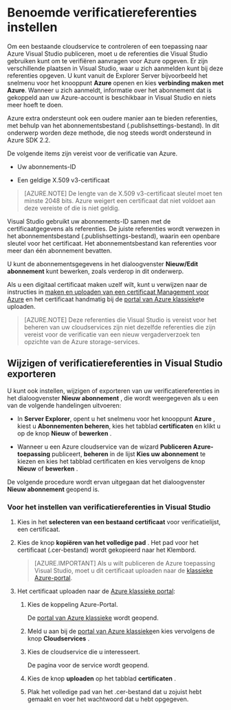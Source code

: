<properties
   pageTitle="Instellen met de naam verificatiereferenties | Microsoft Azure"
   description="Leer hoe naar referenties op te geven die Visual Studio kunt gebruiken om te verifiëren aanvragen voor Azure publiceren van een toepassing naar Azure Visual Studio of om een bestaande cloudservice te controleren... "
   services="visual-studio-online"
   documentationCenter="na"
   authors="TomArcher"
   manager="douge"
   editor="" />
<tags
   ms.service="multiple"
   ms.devlang="dotnet"
   ms.topic="article"
   ms.tgt_pltfrm="na"
   ms.workload="multiple"
   ms.date="08/15/2016"
   ms.author="tarcher" />

# <a name="setting-up-named-authentication-credentials"></a>Benoemde verificatiereferenties instellen

Om een bestaande cloudservice te controleren of een toepassing naar Azure Visual Studio publiceren, moet u de referenties die Visual Studio gebruiken kunt om te verifiëren aanvragen voor Azure opgeven. Er zijn verschillende plaatsen in Visual Studio, waar u zich aanmelden kunt bij deze referenties opgeven. U kunt vanuit de Explorer Server bijvoorbeeld het snelmenu voor het knooppunt **Azure** openen en kies **verbinding maken met Azure**. Wanneer u zich aanmeldt, informatie over het abonnement dat is gekoppeld aan uw Azure-account is beschikbaar in Visual Studio en niets meer hoeft te doen.

Azure extra ondersteunt ook een oudere manier aan te bieden referenties, met behulp van het abonnementsbestand (.publishsettings-bestand). In dit onderwerp worden deze methode, die nog steeds wordt ondersteund in Azure SDK 2.2.

De volgende items zijn vereist voor de verificatie van Azure.

- Uw abonnements-ID

- Een geldige X.509 v3-certificaat

>[AZURE.NOTE] De lengte van de X.509 v3-certificaat sleutel moet ten minste 2048 bits. Azure weigert een certificaat dat niet voldoet aan deze vereiste of die is niet geldig.

Visual Studio gebruikt uw abonnements-ID samen met de certificaatgegevens als referenties. De juiste referenties wordt verwezen in het abonnementsbestand (.publishsettings-bestand), waarin een openbare sleutel voor het certificaat. Het abonnementsbestand kan referenties voor meer dan één abonnement bevatten.

U kunt de abonnementsgegevens in het dialoogvenster **Nieuw/Edit abonnement** kunt bewerken, zoals verderop in dit onderwerp.

Als u een digitaal certificaat maken uzelf wilt, kunt u verwijzen naar de instructies in [maken en uploaden van een certificaat Management voor Azure](https://msdn.microsoft.com/library/windowsazure/gg551722.aspx) en het certificaat handmatig bij de [portal van Azure klassieke](http://go.microsoft.com/fwlink/?LinkID=213885)te uploaden.

>[AZURE.NOTE] Deze referenties die Visual Studio is vereist voor het beheren van uw cloudservices zijn niet dezelfde referenties die zijn vereist voor de verificatie van een nieuw vergaderverzoek ten opzichte van de Azure storage-services.

## <a name="modify-or-export-authentication-credentials-in-visual-studio"></a>Wijzigen of verificatiereferenties in Visual Studio exporteren

U kunt ook instellen, wijzigen of exporteren van uw verificatiereferenties in het dialoogvenster **Nieuw abonnement** , die wordt weergegeven als u een van de volgende handelingen uitvoeren:

- In **Server Explorer**, opent u het snelmenu voor het knooppunt **Azure** , kiest u **Abonnementen beheren**, kies het tabblad **certificaten** en klikt u op de knop **Nieuw** of **bewerken** .

- Wanneer u een Azure cloudservice van de wizard **Publiceren Azure-toepassing** publiceert, **beheren** in de lijst **Kies uw abonnement** te kiezen en kies het tabblad certificaten en kies vervolgens de knop **Nieuw** of **bewerken** .

De volgende procedure wordt ervan uitgegaan dat het dialoogvenster **Nieuw abonnement** geopend is.

### <a name="to-set-up-authentication-credentials-in-visual-studio"></a>Voor het instellen van verificatiereferenties in Visual Studio

1. Kies in het **selecteren van een bestaand certificaat** voor verificatielijst, een certificaat.

1. Kies de knop **kopiëren van het volledige pad** . Het pad voor het certificaat (.cer-bestand) wordt gekopieerd naar het Klembord.

    >[AZURE.IMPORTANT] Als u wilt publiceren de Azure toepassing Visual Studio, moet u dit certificaat uploaden naar de [klassieke Azure-portal](http://go.microsoft.com/fwlink/?LinkID=213885).

1. Het certificaat uploaden naar de [Azure klassieke portal](http://go.microsoft.com/fwlink/?LinkID=213885):

    1. Kies de koppeling Azure-Portal.

         De [portal van Azure klassieke](http://go.microsoft.com/fwlink/?LinkID=213885) wordt geopend.

    1. Meld u aan bij de [portal van Azure klassieke](http://go.microsoft.com/fwlink/?LinkID=213885)en kies vervolgens de knop **Cloudservices** .

    1. Kies de cloudservice die u interesseert.

        De pagina voor de service wordt geopend.

    1. Kies de knop **uploaden** op het tabblad **certificaten** .

    1. Plak het volledige pad van het .cer-bestand dat u zojuist hebt gemaakt en voer het wachtwoord dat u hebt opgegeven.
